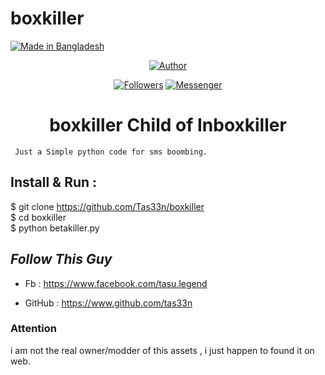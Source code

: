 # boxkiller
<p align="left">

<a href="#"><img title="Made in Bangladesh" src="https://img.shields.io/badge/MADE%20IN-BANGLADESH-green?colorA=%23ff0000&colorB=%23017e40&style=for-the-badge"></a>

</p>

<p align="center">

<p align="center">
<p align="center">
<a href="https://github.com/tas33n"><img title="Author" src="https://img.shields.io/badge/Author-Tas33n-0213ab.svg?style=for-the-badge&logo=github"></a>
</p>
<p align="center">
<a href="https://github.com/tas33n/followers"><img title="Followers" src="https://img.shields.io/github/followers/tas33n?color=red&style=flat-square"></a>
<a href="https://m.me/tasu.legend"><img title="Messenger" src="https://img.shields.io/badge/Chat-Messenger-blue?style=flat-square&logo=messenger"></a>
</p>
<h1 align="center">boxkiller Child of Inboxkiller </h1>
<p align="center">

     Just a Simple python code for sms boombing.

</p>

## Install & Run :
$ git clone https://github.com/Tas33n/boxkiller
<br>
$ cd boxkiller
<BR>
$ python betakiller.py
 <br>


## ***Follow This Guy***
* Fb     :  https://www.facebook.com/tasu.legend

* GitHub : https://www.github.com/tas33n

### Attention
i am not the real owner/modder of this assets , i just happen to found it on web.<br> 

